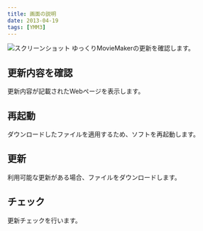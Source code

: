 ```yaml
---
title: 画面の説明
date: 2013-04-19
tags: [YMM3]
---
```

![スクリーンショット](h201341914185845-1.jpg)
ゆっくりMovieMakerの更新を確認します。

## 更新内容を確認
更新内容が記載されたWebページを表示します。

## 再起動
ダウンロードしたファイルを適用するため、ソフトを再起動します。

## 更新
利用可能な更新がある場合、ファイルをダウンロードします。

## チェック
更新チェックを行います。